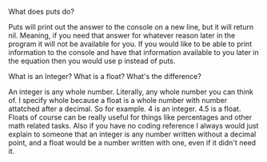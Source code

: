 What does puts do?

Puts will print out the answer to the console on a new line, but it will return nil. Meaning, if you need that answer for whatever reason later in the program it will not be available for you. If you would like to be able to print information to the console and have that information available to you later in the equation then you would use p instead of puts.

What is an Integer? What is a float? What's the difference?

An integer is any whole number. Literally, any whole number you can think of. I specify whole because a float is a whole number with number attatched after a decimal. So for example. 4 is an integer. 4.5 is a float. Floats of course can be really useful for things like percentages and other math related tasks. Also if you have no coding reference I always would just explain to someone that an integer is any number written without a decimal point, and a float would be a number written with one, even if it didn't need it.

